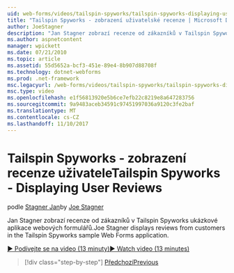 ```yaml
---
uid: web-forms/videos/tailspin-spyworks/tailspin-spyworks-displaying-user-reviews
title: "Tailspin Spyworks - zobrazení uživatelské recenze | Microsoft Docs"
author: JoeStagner
description: "Jan Stagner zobrazí recenze od zákazníků v Tailspin Spyworks ukázkové aplikace webových formulářů."
ms.author: aspnetcontent
manager: wpickett
ms.date: 07/21/2010
ms.topic: article
ms.assetid: 55d5652a-bcf3-451e-89e4-8b907d88708f
ms.technology: dotnet-webforms
ms.prod: .net-framework
msc.legacyurl: /web-forms/videos/tailspin-spyworks/tailspin-spyworks-displaying-user-reviews
msc.type: video
ms.openlocfilehash: e1f56813920e5b6ce7efb22c8219e8a647283756
ms.sourcegitcommit: 9a9483aceb34591c97451997036a9120c3fe2baf
ms.translationtype: MT
ms.contentlocale: cs-CZ
ms.lasthandoff: 11/10/2017
---
```

<a name="tailspin-spyworks---displaying-user-reviews"></a><span data-ttu-id="f6f53-103">Tailspin Spyworks - zobrazení recenze uživatele</span><span class="sxs-lookup"><span data-stu-id="f6f53-103">Tailspin Spyworks - Displaying User Reviews</span></span>
====================
<span data-ttu-id="f6f53-104">podle [Stagner Jan](https://github.com/JoeStagner)</span><span class="sxs-lookup"><span data-stu-id="f6f53-104">by [Joe Stagner](https://github.com/JoeStagner)</span></span>

<span data-ttu-id="f6f53-105">Jan Stagner zobrazí recenze od zákazníků v Tailspin Spyworks ukázkové aplikace webových formulářů.</span><span class="sxs-lookup"><span data-stu-id="f6f53-105">Joe Stagner displays reviews from customers in the Tailspin Spyworks sample Web Forms application.</span></span>

[<span data-ttu-id="f6f53-106">&#9654; Podívejte se na video (13 minuty)</span><span class="sxs-lookup"><span data-stu-id="f6f53-106">&#9654; Watch video (13 minutes)</span></span>](https://channel9.msdn.com/Blogs/ASP-NET-Site-Videos/tailspin-spyworks-displaying-user-reviews)

>[!div class="step-by-step"]
[<span data-ttu-id="f6f53-107">Předchozí</span><span class="sxs-lookup"><span data-stu-id="f6f53-107">Previous</span></span>](tailspin-spyworks-adding-user-product-reviews.md)
